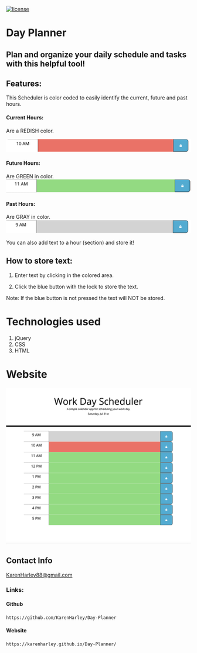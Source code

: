 [![license](https://img.shields.io/github/license/DAVFoundation/captain-n3m0.svg?style=flat-square)](https://github.com/DAVFoundation/captain-n3m0/blob/master/LICENSE)

# Day Planner

## Plan and organize your daily schedule and tasks with this helpful tool!

## Features:
 This Scheduler is color coded to easily identify the current, future and past hours.


 #### Current Hours:

 Are a REDISH color. 

 ![red color](./pics/red.png)

 #### Future Hours:

  Are GREEN in color. 
  ![green color](./pics/green.png)

 #### Past Hours:
  
  Are GRAY in color. 
  ![grey color](./pics/gray.png)

 You can also add text to a hour (section) and store it!

 ## How to store text:

 1. Enter text by clicking in the colored area. 

 2. Click the blue button with the lock to store the text.

 Note: If the blue button is not pressed the text will NOT be stored.

# Technologies used

1. jQuery
2. CSS
3. HTML

 # Website 
 ![full webpage](./pics/webPic.png)

## Contact Info 

KarenHarley88@gmail.com
 

 ### Links:
 

#### Github

`https://github.com/KarenHarley/Day-Planner`

#### Website

`https://karenharley.github.io/Day-Planner/`


